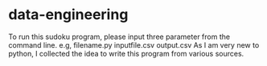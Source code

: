 data-engineering
================
To run this sudoku program, please input three parameter from the command line. e.g, filename.py  inputfile.csv output.csv
As I am very new to python, I collected the idea to write this program from various sources.
